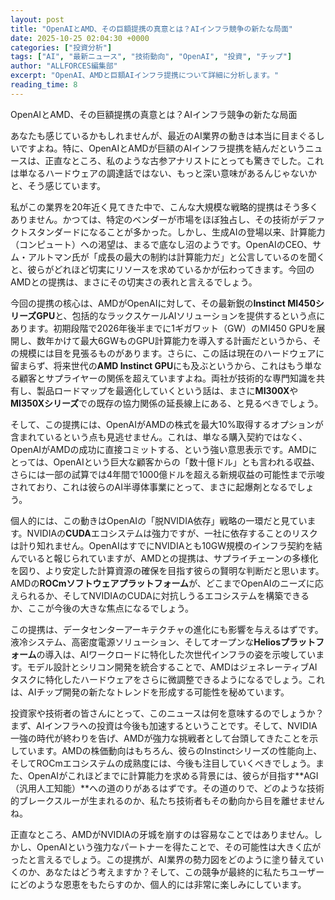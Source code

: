 ```yaml
---
layout: post
title: "OpenAIとAMD、その巨額提携の真意とは？AIインフラ競争の新たな局面"
date: 2025-10-25 02:04:30 +0000
categories: ["投資分析"]
tags: ["AI", "最新ニュース", "技術動向", "OpenAI", "投資", "チップ"]
author: "ALLFORCES編集部"
excerpt: "OpenAI、AMDと巨額AIインフラ提携について詳細に分析します。"
reading_time: 8
---
```


OpenAIとAMD、その巨額提携の真意とは？AIインフラ競争の新たな局面

あなたも感じているかもしれませんが、最近のAI業界の動きは本当に目まぐるしいですよね。特に、OpenAIとAMDが巨額のAIインフラ提携を結んだというニュースは、正直なところ、私のような古参アナリストにとっても驚きでした。これは単なるハードウェアの調達話ではない、もっと深い意味があるんじゃないかと、そう感じています。

私がこの業界を20年近く見てきた中で、こんな大規模な戦略的提携はそう多くありません。かつては、特定のベンダーが市場をほぼ独占し、その技術がデファクトスタンダードになることが多かった。しかし、生成AIの登場以来、計算能力（コンピュート）への渇望は、まるで底なし沼のようです。OpenAIのCEO、サム・アルトマン氏が「成長の最大の制約は計算能力だ」と公言しているのを聞くと、彼らがどれほど切実にリソースを求めているかが伝わってきます。今回のAMDとの提携は、まさにその切実さの表れと言えるでしょう。

今回の提携の核心は、AMDがOpenAIに対して、その最新鋭の**Instinct MI450シリーズGPU**と、包括的なラックスケールAIソリューションを提供するという点にあります。初期段階で2026年後半までに1ギガワット（GW）のMI450 GPUを展開し、数年かけて最大6GWものGPU計算能力を導入する計画だというから、その規模には目を見張るものがあります。さらに、この話は現在のハードウェアに留まらず、将来世代の**AMD Instinct GPU**にも及ぶというから、これはもう単なる顧客とサプライヤーの関係を超えていますよね。両社が技術的な専門知識を共有し、製品ロードマップを最適化していくという話は、まさに**MI300X**や**MI350Xシリーズ**での既存の協力関係の延長線上にある、と見るべきでしょう。

そして、この提携には、OpenAIがAMDの株式を最大10%取得するオプションが含まれているという点も見逃せません。これは、単なる購入契約ではなく、OpenAIがAMDの成功に直接コミットする、という強い意思表示です。AMDにとっては、OpenAIという巨大な顧客からの「数十億ドル」とも言われる収益、さらには一部の試算では4年間で1000億ドルを超える新規収益の可能性まで示唆されており、これは彼らのAI半導体事業にとって、まさに起爆剤となるでしょう。

個人的には、この動きはOpenAIの「脱NVIDIA依存」戦略の一環だと見ています。NVIDIAの**CUDA**エコシステムは強力ですが、一社に依存することのリスクは計り知れません。OpenAIはすでにNVIDIAとも10GW規模のインフラ契約を結んでいると報じられていますが、AMDとの提携は、サプライチェーンの多様化を図り、より安定した計算資源の確保を目指す彼らの賢明な判断だと思います。AMDの**ROCmソフトウェアプラットフォーム**が、どこまでOpenAIのニーズに応えられるか、そしてNVIDIAのCUDAに対抗しうるエコシステムを構築できるか、ここが今後の大きな焦点になるでしょう。

この提携は、データセンターアーキテクチャの進化にも影響を与えるはずです。液冷システム、高密度電源ソリューション、そしてオープンな**Heliosプラットフォーム**の導入は、AIワークロードに特化した次世代インフラの姿を示唆しています。モデル設計とシリコン開発を統合することで、AMDはジェネレーティブAIタスクに特化したハードウェアをさらに微調整できるようになるでしょう。これは、AIチップ開発の新たなトレンドを形成する可能性を秘めています。

投資家や技術者の皆さんにとって、このニュースは何を意味するのでしょうか？まず、AIインフラへの投資は今後も加速するということです。そして、NVIDIA一強の時代が終わりを告げ、AMDが強力な挑戦者として台頭してきたことを示しています。AMDの株価動向はもちろん、彼らのInstinctシリーズの性能向上、そしてROCmエコシステムの成熟度には、今後も注目していくべきでしょう。また、OpenAIがこれほどまでに計算能力を求める背景には、彼らが目指す**AGI（汎用人工知能）**への道のりがあるはずです。その道のりで、どのような技術的ブレークスルーが生まれるのか、私たち技術者もその動向から目を離せませんね。

正直なところ、AMDがNVIDIAの牙城を崩すのは容易なことではありません。しかし、OpenAIという強力なパートナーを得たことで、その可能性は大きく広がったと言えるでしょう。この提携が、AI業界の勢力図をどのように塗り替えていくのか、あなたはどう考えますか？そして、この競争が最終的に私たちユーザーにどのような恩恵をもたらすのか、個人的には非常に楽しみにしています。

